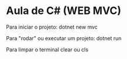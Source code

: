 # Aula de C# (WEB MVC)

Para iniciar o projeto:
dotnet new mvc

Para "rodar" ou executar um projeto:
dotnet run

Para limpar o terminal
clear ou cls


